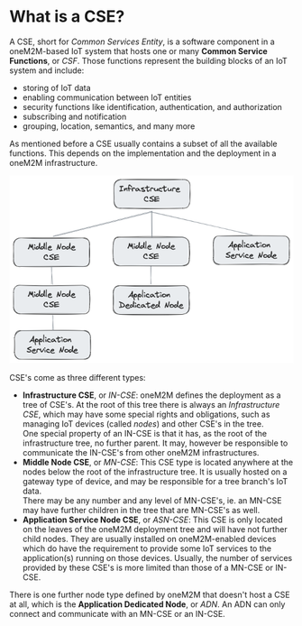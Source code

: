 # What is a CSE?

A CSE, short for *Common Services Entity*, is a software component in a oneM2M-based IoT system that hosts one or many **Common Service Functions**, or *CSF*. Those functions represent the building blocks of an IoT system and include:

- storing of IoT data
- enabling communication between IoT entities
- security functions like identification, authentication, and authorization
- subscribing and notification
- grouping, location, semantics, and many more

As mentioned before a CSE usually contains a subset of all the available functions. This depends on the implementation and the deployment in a oneM2M infrastructure. 

![](../images/oneM2M-Deployment-Infrastructure-Example.png)


CSE's come as three different types:

- **Infrastructure CSE**, or *IN-CSE*: oneM2M defines the deployment as a tree of CSE's. At the root of this tree there is always an *Infrastructure CSE*, which may have some special rights and obligations, such as managing IoT devices (called *nodes*) and other CSE's in the tree.  
  One special property of an IN-CSE is that it has, as the root of the infrastructure tree, no further parent. It may, however be responsible to communicate the IN-CSE's from other oneM2M infrastructures.
- **Middle Node CSE**, or *MN-CSE*: This CSE type is located anywhere at the nodes below the root of the infrastructure tree. It is usually hosted on a gateway type of device, and may be responsible for a tree branch's IoT data.  
  There may be any number and any level of MN-CSE's, ie. an MN-CSE may have further children in the tree that are MN-CSE's as well.
- **Application Service Node CSE**, or *ASN-CSE*: This CSE is only located on the leaves of the oneM2M deployment tree and will have not further child nodes. They are usually installed on oneM2M-enabled devices which do have the requirement to provide some IoT services to the application(s) running on those devices. Usually, the number of services provided by these CSE's is more limited than those of a MN-CSE or IN-CSE.

There is one further node type defined by oneM2M that doesn't host a CSE at all, which is the **Application Dedicated Node**, or *ADN*. An ADN can only connect and communicate with an MN-CSE or an IN-CSE.
